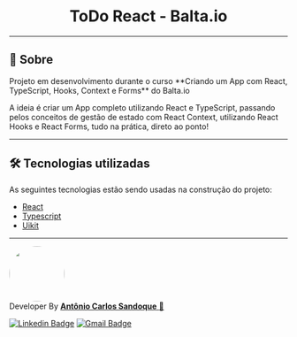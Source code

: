 <h1 align = "center"> ToDo React - Balta.io</h1>

<!-- ## 🖥 Preview

<p align = "center">
  <img src = "https://user-images.githubusercontent.com/65127683/96372056-7b0b1a80-113b-11eb-887b-df1cfe09fc5d.gif"
 height = "400">
</p> -->

---

<!-- ## :dash: Deploy da Aplicação com Netlify

> ### :link: https://my-happy.netlify.app/ <br />
>
> [![Netlify Status](https://api.netlify.com/api/v1/badges/6fc4bb0b-9d36-477c-b041-c11f988eaa09/deploy-status)](https://app.netlify.com/sites/my-devgallery/deploys)

--- -->

## 📖 Sobre

<p>Projeto em desenvolvimento durante o curso **Criando um App com React, TypeScript, Hooks, Context e Forms** do Balta.io</p>

<p>A ideia é criar um App completo utilizando React e TypeScript, passando pelos conceitos de gestão de estado com React Context, utilizando React Hooks e React Forms, tudo na prática, direto ao ponto!</p>

---

## 🛠 Tecnologias utilizadas

As seguintes tecnologias estão sendo usadas na construção do projeto:

- [React](https://pt-br.reactjs.org/)
- [Typescript](https://www.typescriptlang.org/)
- [Uikit](https://getuikit.com/)

---

<a href="https://www.linkedin.com/in/sandoque/">
 <img style="border-radius: 50%;" src="https://user-images.githubusercontent.com/65127683/95398436-20bcbf00-08dc-11eb-95a3-d1aaedc987d0.jpg" width="100px;" alt=""/></a>
 <br />
 Developer By
 <a href="https://www.linkedin.com/in/sandoque/"> <b> Antônio Carlos Sandoque</b> </a> <a href="https://www.linkedin.com/in/sandoque/" title="Sandoque">🚀</a> <br />
 
[![Linkedin Badge](https://img.shields.io/badge/-Sandoque-blue?style=flat-square&logo=Linkedin&logoColor=white&link=https://www.linkedin.com/in/sandoque/)](https://www.linkedin.com/in/sandoque/) [![Gmail Badge](https://img.shields.io/badge/-acsandoque@gmail.com-c14438?style=flat-square&logo=Gmail&logoColor=white&link=mailto:acsandoque@gmail.com)](mailto:acsandoque@gmail.com)

<!-- ---
## :page_with_curl: Licença
[![MIT license](https://img.shields.io/badge/License-MIT-blue.svg)](https://lbesson.mit-license.org/)

--- -->
